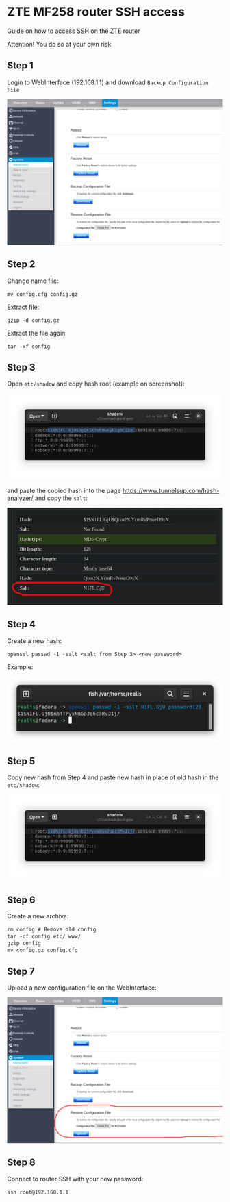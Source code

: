 # ZTE MF258 router SSH access

Guide on how to access SSH on the ZTE router

Attention! You do so at your own risk

## Step 1
Login to WebInterface (192.168.1.1) and download `Backup Configuration File`

<img src="./backuprestore.png">

## Step 2
Change name file:
```
mv config.cfg config.gz
```

Extract file:
```
gzip -d config.gz
```

Extract the file again
```
tar -xf config
``` 

## Step 3
Open `etc/shadow` and copy hash root (example on screenshot):

<img src="./etcshadow.png">
  
and paste the copied hash into the page https://www.tunnelsup.com/hash-analyzer/ and copy the `salt`:

<img src="./salt.png">

## Step 4

Create a new hash:
```
openssl passwd -1 -salt <salt from Step 3> <new password>
```

Example:

<img src="./openssl.png">

## Step 5
Copy new hash from Step 4 and paste new hash in place of old hash in the `etc/shadow`:

<img src="./newhash.png">

## Step 6
Create a new archive:
```
rm config # Remove old config
tar -cf config etc/ www/
gzip config
mv config.gz config.cfg
```

## Step 7
Upload a new configuration file on the WebInterface:

<img src="./restore.png">

## Step 8

Connect to router SSH with your new password:

```
ssh root@192.168.1.1
```

